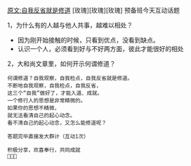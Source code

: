 

[原文:自我反省就是修道](https://mp.weixin.qq.com/s/1lBv-f2rps5sYVy4tKGoiQ)
[玫瑰][玫瑰][玫瑰]
预备班今天互动话题

1，为什么有的人越与他人共事，越难以相处？
* 因为刚开始接触的时候，只看到优点，没看到缺点。
* 认识一个人，必须看到好与不好两方面，彼此才能很好的相处

2，大和尚文章里，如何开示何谓修道？

```
何谓修道？自我观察，自我检点，自我反省就是修道。
不断地自我观察，自我检点，自我反省，
这三个“自我”做好了，才能入道、成就。
一个修行人的思想是非常精微的。
如果你的思想不精微，
就无法看清自己的起心动念。
看不清自己的起心动念，又怎么能修道呢？

答题完毕直接发大群计（互动1次）

积极分享，欢喜奉行，共同成就
🙏🙏🙏
